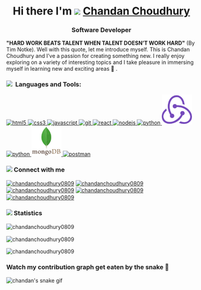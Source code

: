 <h1 align="center">Hi there&nbsp;I'm <img src="https://media.giphy.com/media/hvRJCLFzcasrR4ia7z/giphy.gif" width="30px"> <a href="https://www.chandanchoudhury.in/"> Chandan Choudhury</a></h1>
<h3 align="center">Software Developer</h3>

<div align="left">
<p><b>"HARD WORK BEATS TALENT WHEN TALENT DOESN’T WORK HARD"</b> (By Tim Notke). Well with this quote, let me introduce myself. This is Chandan Choudhury and I’ve a passion for creating something new. I really enjoy exploring on a variety of interesting topics and I take pleasure in immersing myself in learning new and exciting areas 🙂 .</p>
</div>

<h3 align="left"><img src="https://media0.giphy.com/media/tVhJw24Gv8FGGlnjDN/giphy.gif?cid=790b761106c1163a25a8c522fb54a964c22a1c8dc445e7a7&rid=giphy.gif&ct=s" width="30px"> &nbsp;Languages and Tools:</h3>
<p align="left">
<a href="https://www.w3.org/html/" target="_blank"> <img src="https://media2.giphy.com/media/XAxylRMCdpbEWUAvr8/giphy.gif?cid=ecf05e47dactu7thzxltrlogtfpdqn86dunzu7plf8nizdn5&rid=giphy.gif&ct=s" alt="html5" width="80" height="80"/> </a>
<a href="https://www.w3schools.com/css/" target="_blank"> <img src="https://media0.giphy.com/media/fsEaZldNC8A1PJ3mwp/giphy.gif?cid=ecf05e47z8pvwvalxgtth743qouqmo87x62t2leqb0o6u8sa&rid=giphy.gif&ct=s" alt="css3" width="80" height="80"/> </a> <a href="https://developer.mozilla.org/en-US/docs/Web/JavaScript" target="_blank"> <img src="https://media2.giphy.com/media/ln7z2eWriiQAllfVcn/giphy.gif?cid=790b761176c6698cbe1f2635c7d481876e0c8ae49cf41760&rid=giphy.gif&ct=s" alt="javascript" width="80" height="80"/> </a> <a href="https://git-scm.com/" target="_blank"> <img src="https://media3.giphy.com/media/kH1DBkPNyZPOk0BxrM/100.webp?cid=ecf05e47l9cm0n42vksph214ffb9olbb3w9us9meyhijpglx&rid=100.webp&ct=s" alt="git" width="120" height="70"/> </a> <a href="https://reactjs.org/" target="_blank"> <img src="https://media3.giphy.com/media/eNAsjO55tPbgaor7ma/giphy.gif" alt="react" width="80" height="80"/> </a> <a href="https://nodejs.org" target="_blank"> <img src="https://media2.giphy.com/media/kdFc8fubgS31b8DsVu/giphy.gif?cid=790b76110662d363803a71115b9a857603409c5ace0ec775&rid=giphy.gif&ct=s" alt="nodejs" width="80" height="80"/> </a> <a href="https://getbootstrap.com/" target="_blank"> <img src="https://media2.giphy.com/media/Sr8xDpMwVKOHUWDVRD/giphy.gif" alt="python" width="80" height="80"/> </a> <a href="https://redux.js.org" target="_blank"> <img src="https://raw.githubusercontent.com/devicons/devicon/master/icons/redux/redux-original.svg" alt="redux" width="80" height="80"/> </a> <a href="https://www.python.org/" target="_blank"> <img src="https://media3.giphy.com/media/LMt9638dO8dftAjtco/giphy.gif" alt="python" width="80" height="80"/> </a> <a href="https://www.mongodb.com/" target="_blank"> <img src="https://raw.githubusercontent.com/devicons/devicon/master/icons/mongodb/mongodb-original-wordmark.svg" alt="mongodb" width="80" height="80"/> </a> </a> <a href="https://postman.com" target="_blank"> <img src="https://www.vectorlogo.zone/logos/getpostman/getpostman-icon.svg" alt="postman" width="80" height="80"/> </a> </p>

<h3 align="left"><img src="https://media0.giphy.com/media/IflNFS33ulVXQHvhXn/giphy.gif?cid=790b7611ac9bf8ad7b091ba697a8942f8b2e886c5d36d22a&rid=giphy.gif&ct=s" width="30px">&nbsp;Connect with me</h3>
<p align="left">
<a href="https://www.facebook.com/Chandan.Choudhury.Odin" target="blank"><img align="center" src="https://raw.githubusercontent.com/rahuldkjain/github-profile-readme-generator/master/src/images/icons/Social/facebook.svg" alt="chandanchoudhury0809" height="70" width="80" /></a>
<a href="https://twitter.com/CHANDAN_0809" target="blank"><img align="center" src="https://raw.githubusercontent.com/rahuldkjain/github-profile-readme-generator/master/src/images/icons/Social/twitter.svg" alt="chandanchoudhury0809" height="70" width="80" /></a>
<a href="https://www.linkedin.com/in/chandanchoudhury0809-0809/" target="blank"><img align="center" src="https://raw.githubusercontent.com/rahuldkjain/github-profile-readme-generator/master/src/images/icons/Social/linked-in-alt.svg" alt="chandanchoudhury0809" height="70" width="80" /></a>
<a href="https://www.instagram.com/chandan_choudhury_official/" target="blank"><img align="center" src="https://raw.githubusercontent.com/rahuldkjain/github-profile-readme-generator/master/src/images/icons/Social/instagram.svg" alt="chandanchoudhury0809" height="70" width="80" /></a>
<a href="https://chandanchoudhury.in/" target="blank"><img align="center" src="https://chandanchoudhury.in/favicon.ico" alt="chandanchoudhury0809" height="70" width="80" /></a>
</p>

<h3 align="left"><img src="https://media4.giphy.com/media/jUQHpQ3UjFBfRlQekP/giphy.gif?cid=ecf05e479aa16b5066j96h3oolx236la8sjz5mn2ffcd9q5o&rid=giphy.gif&ct=s" width="30px">&nbsp;Statistics</h3>

<p><img align="center" src="https://github-readme-stats.vercel.app/api/top-langs/?username=chandanchoudhury0809&theme=highcontrast" alt="chandanchoudhury0809" /></p>

<p><img align="center" width="50%" src="https://github-readme-stats.vercel.app/api?username=chandanchoudhury0809&show_icons=true&locale=en&theme=highcontrast" alt="chandanchoudhury0809" /></p>

<p><img align="center" src="https://github-readme-streak-stats.herokuapp.com/?user=chandanchoudhury0809&theme=highcontrast" alt="chandanchoudhury0809" /></p>

### Watch my contribution graph get eaten by the snake 🐍

<!-- platane/snk works, it just puts it on a new branch -->

![chandan's snake gif](https://github.com/chandanchoudhury0809/chandanchoudhury0809/blob/output/github-contribution-grid-snake.svg)
